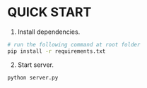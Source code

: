 # QUICK START

1. Install dependencies.

```bash
# run the following command at root folder
pip install -r requirements.txt
```

2. Start server.

```bash
python server.py
```
